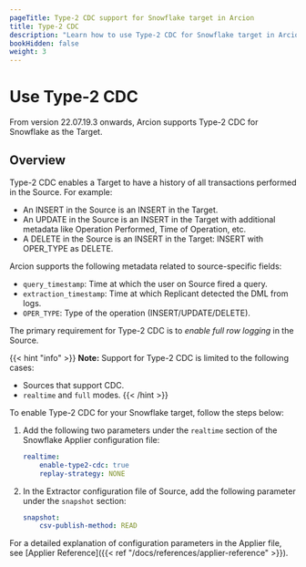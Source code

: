 ```yaml
---
pageTitle: Type-2 CDC support for Snowflake target in Arcion 
title: Type-2 CDC
description: "Learn how to use Type-2 CDC for Snowflake target in Arcion."
bookHidden: false
weight: 3
---
```


# Use Type-2 CDC

From version 22.07.19.3 onwards, Arcion supports Type-2 CDC for Snowflake as the Target.

## Overview 
Type-2 CDC enables a Target to have a history of all transactions performed in the Source. For example:

- An INSERT in the Source is an INSERT in the Target.
- An UPDATE in the Source is an INSERT in the Target with additional metadata like Operation Performed, Time of Operation, etc.
- A DELETE in the Source is an INSERT in the Target: INSERT with OPER_TYPE as DELETE.

Arcion supports the following metadata related to source-specific fields:

- `query_timestamp`: Time at which the user on Source fired a query.
- `extraction_timestamp`: Time at which Replicant detected the DML from logs.
- `OPER_TYPE`: Type of the operation (INSERT/UPDATE/DELETE).

The primary requirement for Type-2 CDC is to *enable full row logging* in the Source.

{{< hint "info" >}}
**Note:** Support for Type-2 CDC is limited to the following cases: 
- Sources that support CDC.
- `realtime` and `full` modes.
{{< /hint >}}

To enable Type-2 CDC for your Snowflake target, follow the steps below:

1. Add the following two parameters under the `realtime` section of the Snowflake Applier configuration file:

    ```YAML
    realtime:
        enable-type2-cdc: true
        replay-strategy: NONE
    ```

2. In the Extractor configuration file of Source, add the following parameter under the `snapshot` section:

    ```YAML
    snapshot:
        csv-publish-method: READ
    ```

For a detailed explanation of configuration parameters in the Applier file, see [Applier Reference]({{< ref "/docs/references/applier-reference" >}}).